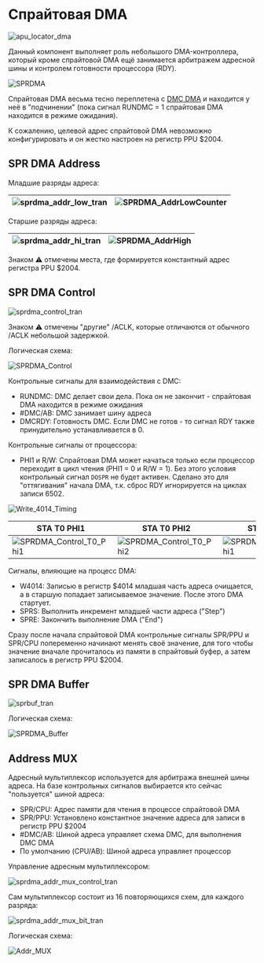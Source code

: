 # Спрайтовая DMA

![apu_locator_dma](/BreakingNESWiki/imgstore/apu/apu_locator_dma.jpg)

Данный компонент выполняет роль небольшого DMA-контроллера, который кроме спрайтовой DMA ещё занимается арбитражем адресной шины и контролем готовности процессора (RDY).

![SPRDMA](/BreakingNESWiki/imgstore/apu/SPRDMA.jpg)

Спрайтовая DMA весьма тесно переплетена с [DMC DMA](dpcm.md) и находится у неё в "подчинении" (пока сигнал RUNDMC = 1 спрайтовая DMA находится в режиме ожидания).

К сожалению, целевой адрес спрайтовой DMA невозможно конфигурировать и он жестко настроен на регистр PPU $2004.

## SPR DMA Address

Младшие разряды адреса:

|![sprdma_addr_low_tran](/BreakingNESWiki/imgstore/apu/sprdma_addr_low_tran.jpg)|![SPRDMA_AddrLowCounter](/BreakingNESWiki/imgstore/apu/SPRDMA_AddrLowCounter.jpg)|
|---|---|

Старшие разряды адреса:

|![sprdma_addr_hi_tran](/BreakingNESWiki/imgstore/apu/sprdma_addr_hi_tran.jpg)|![SPRDMA_AddrHigh](/BreakingNESWiki/imgstore/apu/SPRDMA_AddrHigh.jpg)|
|---|---|

Знаком :warning: отмечены места, где формируется константный адрес регистра PPU $2004.

## SPR DMA Control

![sprdma_control_tran](/BreakingNESWiki/imgstore/apu/sprdma_control_tran.jpg)

Знаком :warning: отмечены "другие" /ACLK, которые отличаются от обычного /ACLK небольшой задержкой.

Логическая схема:

![SPRDMA_Control](/BreakingNESWiki/imgstore/apu/SPRDMA_Control.jpg)

Контрольные сигналы для взаимодействия с DMC:
- RUNDMC: DMC делает свои дела. Пока он не закончит - спрайтовая DMA находится в режиме ожидания
- #DMC/AB: DMC занимает шину адреса
- DMCRDY: Готовность DMC. Если DMC не готов - то сигнал RDY также принудительно устанавливается в 0.

Контрольные сигналы от процессора:
- PHI1 и R/W: Спрайтовая DMA может начаться только если процессор переходит в цикл чтения (PHI1 = 0 и R/W = 1). Без этого условия контрольный сигнал `DOSPR` не будет активен. Сделано это для "оттягивания" начала DMA, т.к. сброс RDY игнорируется на циклах записи 6502.

![Write_4014_Timing](/BreakingNESWiki/imgstore/apu/Write_4014_Timing.jpg)

|STA T0 PHI1|STA T0 PHI2|STA T1 PHI1|STA T1 PHI2|
|---|---|---|---|
|![SPRDMA_Control_T0_Phi1](/BreakingNESWiki/imgstore/apu/SPRDMA_Control_T0_Phi1.jpg)|![SPRDMA_Control_T0_Phi2](/BreakingNESWiki/imgstore/apu/SPRDMA_Control_T0_Phi2.jpg)|![SPRDMA_Control_T1_Phi1](/BreakingNESWiki/imgstore/apu/SPRDMA_Control_T1_Phi1.jpg)|![SPRDMA_Control_T1_Phi2](/BreakingNESWiki/imgstore/apu/SPRDMA_Control_T1_Phi2.jpg)|

Сигналы, влияющие на процесс DMA:
- W4014: Записью в регистр $4014 младшая часть адреса очищается, а в старшую попадает записываемое значение. После этого DMA стартует.
- SPRS: Выполнить инкремент младшей части адреса ("Step")
- SPRE: Закончить выполнение DMA ("End")

Сразу после начала спрайтовой DMA контрольные сигналы SPR/PPU и SPR/CPU попеременно начинают менять своё значение, для того чтобы значение вначале прочиталось из памяти в спрайтовый буфер, а затем записалось в регистр PPU $2004.

## SPR DMA Buffer

![sprbuf_tran](/BreakingNESWiki/imgstore/apu/sprbuf_tran.jpg)

Логическая схема:

![SPRDMA_Buffer](/BreakingNESWiki/imgstore/apu/SPRDMA_Buffer.jpg)

## Address MUX

Адресный мультиплексор используется для арбитража внешней шины адреса. На базе контрольных сигналов выбирается кто сейчас "пользуется" шиной адреса:

- SPR/CPU: Адрес памяти для чтения в процессе спрайтовой DMA
- SPR/PPU: Установлено константное значение адреса для записи в регистр PPU $2004
- #DMC/AB: Шиной адреса управляет схема DMC, для выполнения DMC DMA
- По умолчанию (CPU/AB): Шиной адреса управляет процессор

Управление адресным мультиплексором:

![sprdma_addr_mux_control_tran](/BreakingNESWiki/imgstore/apu/sprdma_addr_mux_control_tran.jpg)

Сам мультиплексор состоит из 16 повторяющихся схем, для каждого разряда:

![sprdma_addr_mux_bit_tran](/BreakingNESWiki/imgstore/apu/sprdma_addr_mux_bit_tran.jpg)

Логическая схема:

![Addr_MUX](/BreakingNESWiki/imgstore/apu/Addr_MUX.jpg)
